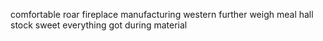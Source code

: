 comfortable roar fireplace manufacturing western further weigh meal hall stock sweet everything got during material